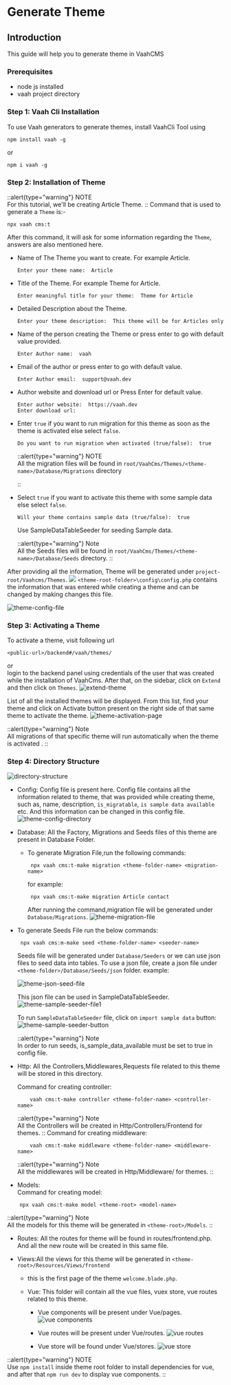 # Generate Theme 

## Introduction

This guide will help you to generate theme in VaahCMS

### Prerequisites

- node js installed
- vaah project directory


### Step 1: Vaah Cli Installation

To use Vaah generators to generate themes, install VaahCli Tool using

```shell
npm install vaah -g
```
or
```shell
npm i vaah -g
```

### Step 2: Installation of Theme

::alert{type="warning"}
NOTE      
For this tutorial, we'll be creating Article Theme.
::
Command that is used to generate a `Theme` is:-
```shell
npx vaah cms:t
```

After this command, it will ask for some information
regarding the `Theme`, answers are also mentioned here.


- Name of The Theme you want to create. For example Article.
    ```
    Enter your theme name:  Article
    ```

- Title of the Theme. For example Theme for Article.
    ```
    Enter meaningful title for your theme:  Theme for Article
    ```

- Detailed Description about the Theme. 
    ```
    Enter your theme description:  This theme will be for Articles only
    ```

- Name of the person creating the Theme or press enter to go with default value provided.
    ```
    Enter Author name:  vaah
    ```

- Email of the author or press enter to go with default value.
    ```
    Enter Author email:  support@vaah.dev
    ```
- Author website and download url or Press Enter for default value.
    ```
    Enter author website:  https://vaah.dev
    Enter download url: 
    ```

- Enter `true` if you want to run migration for this theme as soon as the theme
  is activated else select `false`.
    ```
    Do you want to run migration when activated (true/false):  true
    ```

  ::alert{type="warning"}
  NOTE      
  All the migration files will be found in `root/VaahCms/Themes/<theme-name>/Database/Migrations` directory

  ::
- Select `true` if you want to activate this theme with some sample data else
  select `false`.

    ```
    Will your theme contains sample data (true/false):  true
    ```
  Use SampleDataTableSeeder for seeding Sample data.

  ::alert{type="warning"}
  Note   
  All the Seeds files will be found in `root/VaahCms/Themes/<theme-name>/Database/Seeds` directory.
  ::

After providing all the information, Theme will be generated under `project-root/Vaahcms/Themes`.
<img src="/images/g-themes-1.png">
`<theme-root-folder>\config\config.php` contains the information that was entered while creating a theme and can be changed by making changes this file.

<img src="/images/g-themes-2.png" alt="theme-config-file">

### Step 3: Activating a Theme
To activate a theme, visit following url

```http request
<public-url>/backend#/vaah/themes/
```
or   
login to the backend panel using credentials of the user that was created while the installation of VaahCms.
After that, on the sidebar, click on `Extend` and then click on `Themes`.
<img src="/images/g-themes-3.png" alt="extend-theme">

List of all the installed themes will be displayed. From this list,
find your theme and click on Activate  button present on the right
side of that same theme to activate the theme.
<img src="/images/g-themes-4.png" alt="theme-activation-page">

 ::alert{type="warning"}
 Note   
 All migrations of that specific theme will run automatically when the theme is activated .
 ::


### Step 4: Directory Structure
<img src="/images/g-themes-5.png" alt="directory-structure">

- Config:
  Config file is present here. Config file contains all the information related to theme, that was provided while creating theme, such as, name, description, `is_migratable`, `is sample data available` etc.
  And this information can be changed in this config file.
  <img src="/images/g-themes-6.png" alt="theme-config-directory">
  


- Database:
  All the Factory, Migrations and Seeds files of this theme are present in Database Folder.
    - To generate Migration File,run the following commands:
      ```terminal
       npx vaah cms:t-make migration <theme-folder-name> <migration-name> 
      ```
      for example:
      ```terminal
       npx vaah cms:t-make migration Article contact
      ```
      After running the command,migration file will be generated under `Database/Migrations`.
        <img src="/images/themes/migration-file.png" alt="theme-migration-file"> 
      
    
- To generate Seeds File run the below commands:
  ```terminal
   npx vaah cms:m-make seed <theme-folder-name> <seeder-name>
  ```

  Seeds file will be generated under `Database/Seeders` or we can use json files to seed data into tables.
  To use a json file, create a json file under `<theme-folder>/Database/Seeds/json` folder. 
  example:

  <img src="/images/themes/json-seed-file.png" alt="theme-json-seed-file">

  This json file can be used in SampleDataTableSeeder.
  <img src="/images/themes/seed-file1.png" alt="theme-sample-seeder-file1">

  To run `SampleDataTableSeeder` file, click on `import sample data` button:
  <img src="/images/g-themes-7.png" alt="theme-sample-seeder-button">

  ::alert{type="warning"}
  Note   
  In order to run seeds, is_sample_data_available must be set to true in config file.
- Http:
  All the Controllers,Middlewares,Requests file related to this theme will be stored in this directory.   

    Command for creating controller: 
    ```
        vaah cms:t-make controller <theme-folder-name> <controller-name>
    ```
  ::alert{type="warning"}
  Note    
  All the Controllers will be created in Http/Controllers/Frontend for themes.
  ::
    Command for creating middleware:
    ```terminal-command-for-middleware
        vaah cms:t-make middleware <theme-folder-name> <middleware-name>
    ```
  ::alert{type="warning"}
  Note    
  All the middlewares will be created in Http/Middleware/ for themes.
  ::

- Models:   
  Command for creating model:

```terminal
    npx vaah cms:t-make model <theme-root> <model-name>
```
  ::alert{type="warning"}
  Note    
  All the models for this theme will be generated in `<theme-root>/Models`.
  ::
- Routes:
  All the routes for theme will be found in routes/frontend.php. And all the new route will be created in this same file.
  
- Views:All the views for this theme will be generated in `<theme-root>/Resources/Views/frontend`
    - this is the first page of the theme `welcome.blade.php`.

    - Vue:
      This folder will contain all the vue files, vuex store, vue routes related to this theme.
        - Vue components will be present under Vue/pages.
          <img src="/images/g-themes-8.png" alt="vue components">
  
        - Vue routes will be present under Vue/routes.
          <img src="/images/g-themes-9.png" alt="vue routes">

        - Vue store will be found under Vue/stores.
          <img src="/images/g-themes-10.png" alt="vue store">
  
::alert{type="warning"}
NOTE   
Use `npm install` inside theme root folder to install dependencies for vue, and after that `npm run dev` to display vue components.
::